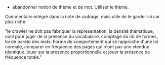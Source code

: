 * abandonner notion de thème et de mot. Utiliser le thème.



Commentaire intégré dans la note de cadrage, mais utile de le garder ici car plus riche:

"le crawler ne doit pas fabriquer la representation, la densité thématique, outil pour juger de la présence du vocabulaire,
comptage du nb de formes, loi de pareto des mots.
Forme de comportement qui se rapproche d'une loi normale, comparer en fréquence des pages qui n'ont pas une etendue identique.
jouer sur la presence proportionnelle et jouer la présence de fréquence totale."
